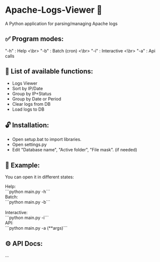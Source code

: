# Apache-Logs-Viewer 🔎
A Python application for parsing/managing Apache logs

## ✅ Program modes:
"-h" : Help
<\br>
"-b" : Batch (cron)
<\br>
"-i" : Interactive
<\br>
"-a" : Api calls
   
## 💬 List of available functions:
- Logs Viewer
- Sort by IP/Date
- Group by IP+Status
- Group by Date or Period
- Clear logs from DB
- Load logs to DB

## 🔓 Installation:
- Open setup.bat to import libraries.
- Open settings.py
- Edit "Database name", "Active folder", "File mask". (if needed)

## 📝 Example: 
<p>You can open it in different states:</p>
Help:
</br>
```python main.py -h```
</br>
Batch:
</br>
```python main.py -b```
<br></br>
Interactive:
</br>
```python main.py -i```
</br>
API:
</br>
```python main.py -a (**args)```

## ⚙️ API Docs:
...
